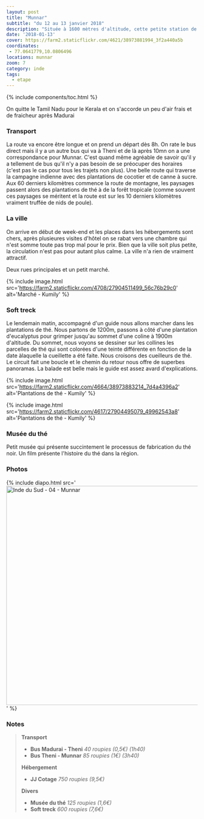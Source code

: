 ```yaml
---
layout: post
title: "Munnar"
subtitle: "du 12 au 13 janvier 2018"
description: "Située à 1600 mètres d'altitude, cette petite station de montagne est entourée de plantations de thé"
date: '2018-01-13'
cover: https://farm2.staticflickr.com/4621/38973881994_3f2a440a5b
coordinates:
 - 77.0641779,10.0806496
locations: munnar
zoom: 7
category: inde
tags:
  - etape
---
```


{% include components/toc.html %}

On quitte le Tamil Nadu pour le Kerala et on s'accorde un peu d'air frais et de fraicheur après Madurai

### Transport

La route va encore être longue et on prend un départ dès 8h. On rate le bus direct mais il y a un autre bus qui va à Theni et de là après 10mn on a une correspondance pour Munnar. C'est quand même agréable de savoir qu'il y a tellement de bus qu'il n'y a pas besoin de se préocuper des horaires (c'est pas le cas pour tous les trajets non plus). Une belle route qui traverse la campagne indienne avec des plantations de cocotier et de canne à sucre. Aux 60 derniers kilomètres commence la route de montagne, les paysages passent alors des plantations de thé à de la forêt tropicale (comme souvent ces paysages se méritent et la route est sur les 10 derniers kilomètres vraiment truffée de nids de poule).

### La ville

On arrive en début de week-end et les places dans les hébergements sont chers, après plusieures visites d'hôtel on se rabat vers une chambre qui n'est somme toute pas trop mal pour le prix. Bien que la ville soit plus petite, la circulation n'est pas pour autant plus calme. La ville n'a rien de vraiment attractif.

Deux rues principales et un petit marché.

{% include image.html
  src='https://farm2.staticflickr.com/4708/27904511499_56c76b29c0'
  alt='Marché - Kumily'
%}

### Soft treck

Le lendemain matin, accompagné d'un guide nous allons marcher dans les plantations de thé. Nous partons de 1200m, passons à côté d'une plantation d'eucalyptus pour grimper jusqu'au sommet d'une coline à 1900m d'altitude. Du sommet, nous voyons se dessiner sur les collines les parcelles de thé qui sont colorées d'une teinte différente en fonction de la date  àlaquelle la cueillette a été faite. Nous croisons des cueilleurs de thé. Le circuit fait une boucle et le chemin du retour nous offre de superbes panoramas. La balade est belle mais le guide est assez avard d'explications.

{% include image.html
  src='https://farm2.staticflickr.com/4664/38973883214_7d4a4396a2'
  alt='Plantations de thé - Kumily'
%}


{% include image.html
  src='https://farm2.staticflickr.com/4617/27904495079_49962543a8'
  alt='Plantations de thé - Kumily'
%}


### Musée du thé

Petit musée qui présente succintement le processus de fabrication du thé noir. Un film présente l'histoire du thé dans la région.

### Photos

{% include diapo.html
  src='<a data-flickr-embed="true"  href="https://www.flickr.com/photos/planitude/albums/72157668456072879" title="Inde du Sud - 04 - Munnar"><img src="https://farm5.staticflickr.com/4621/38973881994_3f2a440a5b_b.jpg" width="1024" height="576" alt="Inde du Sud - 04 - Munnar"></a><script async src="//embedr.flickr.com/assets/client-code.js" charset="utf-8"></script>'
%}

### Notes

>**Transport**
>
>- **Bus Madurai - Theni** *40 roupies (0,5€) (1h40)*
>- **Bus Theni - Munnar** *85 roupies (1€) (3h40)*
>
>**Hébergement**
>
>- **JJ Cotage** *750 roupies (9,5€)*
>
>**Divers**
>
>- **Musée du thé** *125 roupies (1,6€)*
>- **Soft treck** *600 roupies (7,6€)*
